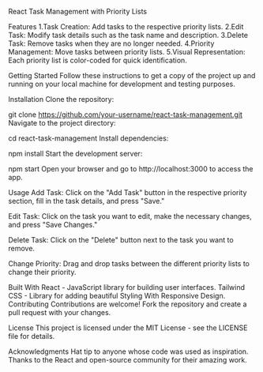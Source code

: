 React Task Management with Priority Lists

Features
1.Task Creation: Add tasks to the respective priority lists.
2.Edit Task: Modify task details such as the task name and description.
3.Delete Task: Remove tasks when they are no longer needed.
4.Priority Management: Move tasks between priority lists.
5.Visual Representation: Each priority list is color-coded for quick identification.

Getting Started
Follow these instructions to get a copy of the project up and running on your local machine for development and testing purposes.

Installation
Clone the repository:

git clone https://github.com/your-username/react-task-management.git
Navigate to the project directory:

cd react-task-management
Install dependencies:

npm install
Start the development server:

npm start
Open your browser and go to http://localhost:3000 to access the app.

Usage
Add Task: Click on the "Add Task" button in the respective priority section, fill in the task details, and press "Save."

Edit Task: Click on the task you want to edit, make the necessary changes, and press "Save Changes."

Delete Task: Click on the "Delete" button next to the task you want to remove.

Change Priority: Drag and drop tasks between the different priority lists to change their priority.

Built With
React - JavaScript library for building user interfaces.
Tailwind CSS - Library for adding beautiful Styling With Responsive Design.
Contributing
Contributions are welcome! Fork the repository and create a pull request with your changes.

License
This project is licensed under the MIT License - see the LICENSE file for details.

Acknowledgments
Hat tip to anyone whose code was used as inspiration.
Thanks to the React and open-source community for their amazing work.

